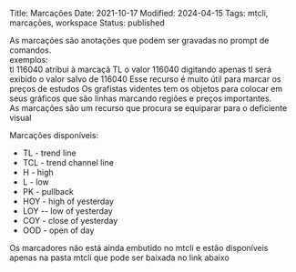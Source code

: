 Title: Marcações
Date: 2021-10-17
Modified: 2024-04-15
Tags: mtcli, marcações, workspace
Status: published


As marcações são anotações que podem ser gravadas no prompt de comandos.  
exemplos:   
tl 116040 atribui à marcaçã TL o valor 116040 
digitando apenas tl será exibido o valor salvo de 116040
Esse recurso é muito útil para marcar os preços de estudos Os grafistas videntes tem os objetos para colocar em seus gráficos que são linhas marcando regiões e preços importantes.  
As marcações são um recurso que procura se equiparar para o deficiente visual   
  
Marcações disponíveis:
* TL - trend line
* TCL - trend channel line
* H - high
* L - low
* PK - pullback
* HOY - high of yesterday
* LOY -- low of yesterday
* COY - close of yesterday
* OOD - open of day

Os marcadores não está ainda embutido no mtcli e estão disponíveis apenas na pasta mtcli que pode ser baixada no link abaixo
